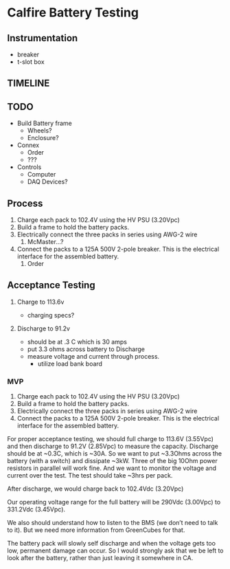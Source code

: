 # Calfire Battery Testing


## Instrumentation
- breaker
- t-slot box

## TIMELINE

## TODO 
- Build Battery frame
  - Wheels?
  - Enclosure?
- Connex
  - Order
  - ???
- Controls
  - Computer
  - DAQ Devices?


## Process

1. Charge each pack to 102.4V using the HV PSU (3.20Vpc)
2. Build a frame to hold the battery packs.
3. Electrically connect the three packs in series using AWG-2 wire
   1. McMaster...?
4. Connect the packs to a 125A 500V 2-pole breaker. This is the electrical interface for the assembled battery.
   1. Order

## Acceptance Testing

1. Charge to 113.6v
   - charging specs?
  
2. Discharge to 91.2v 
    - should be at .3 C which is 30 amps
    - put 3.3 ohms across battery to Discharge
    - measure voltage and current through process.
      - utilize load bank board


### MVP

1. Charge each pack to 102.4V using the HV PSU (3.20Vpc)
2. Build a frame to hold the battery packs.
3. Electrically connect the three packs in series using AWG-2 wire
4. Connect the packs to a 125A 500V 2-pole breaker. This is the electrical interface for the assembled battery.
 

For proper acceptance testing, we should full charge to 113.6V (3.55Vpc) and then discharge to 91.2V (2.85Vpc) to measure the capacity. Discharge should be at ~0.3C, which is ~30A. So we want to put ~3.3Ohms across the battery (with a switch) and dissipate ~3kW. Three of the big 10Ohm power resistors in parallel will work fine. And we want to monitor the voltage and current over the test. The test should take ~3hrs per pack.

After discharge, we would charge back to 102.4Vdc (3.20Vpc)

Our operating voltage range for the full battery will be 290Vdc (3.00Vpc) to 331.2Vdc (3.45Vpc).

We also should understand how to listen to the BMS (we don’t need to talk to it). But we need more information from GreenCubes for that.

The battery pack will slowly self discharge and when the voltage gets too low, permanent damage can occur. So I would strongly ask that we be left to look after the battery, rather than just leaving it somewhere in CA.
